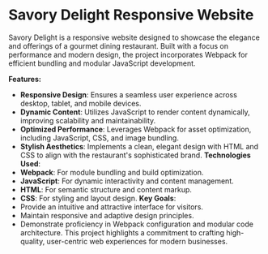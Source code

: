 # Savory Delight Responsive Website
Savory Delight is a responsive website designed to showcase the elegance and offerings of a gourmet dining restaurant. Built with a focus on performance and modern design, the project incorporates Webpack for efficient bundling and modular JavaScript development.

**Features:**
- **Responsive Design**: Ensures a seamless user experience across desktop, tablet, and mobile devices.
- **Dynamic Content**: Utilizes JavaScript to render content dynamically, improving scalability and maintainability.
- **Optimized Performance**: Leverages Webpack for asset optimization, including JavaScript, CSS, and image bundling.
- **Stylish Aesthetics**: Implements a clean, elegant design with HTML and CSS to align with the restaurant's sophisticated brand.
**Technologies Used**:
- **Webpack**: For module bundling and build optimization.
- **JavaScript**: For dynamic interactivity and content management.
- **HTML**: For semantic structure and content markup.
- **CSS**: For styling and layout design.
**Key Goals**:
- Provide an intuitive and attractive interface for visitors.
- Maintain responsive and adaptive design principles.
- Demonstrate proficiency in Webpack configuration and modular code architecture.
This project highlights a commitment to crafting high-quality, user-centric web experiences for modern businesses.
